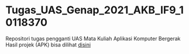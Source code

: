# Tugas_UAS_Genap_2021_AKB_IF9_10118370

Repositori tugas pengganti UAS Mata Kuliah Aplikasi Komputer Bergerak
Hasil projek (APK) bisa dilihat <a href="https://github.com/M16Yusuf/Tugas_UAS_Genap_2021_AKB_IF9_10118370/blob/master/app/release/app-debug.apk">disini</a> 
